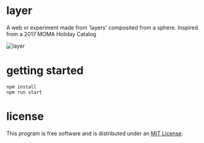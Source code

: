 # layer
A web vr experiment made from 'layers' composited from a sphere.
Inspired from a 2017 MOMA Holiday Catalog

![layer](http://layer.uncontrol.com/img/layer.png)

# getting started

    npm install
    npm run start

# license

This program is free software and is distributed under an [MIT License](LICENSE).
